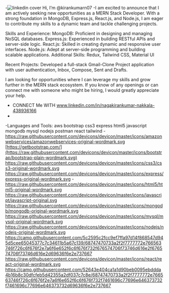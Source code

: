 
-![linkedin cover](https://github.com/user-attachments/assets/c57168c7-527f-43d2-9d5c-c23cb3e674eb)
 Hi, I’m @kirankumarn07
-I am excited to announce that I am actively seeking new opportunities as a MERN Stack Developer. With a strong foundation in MongoDB, Express.js, React.js, and Node.js, I am eager to contribute my skills to a dynamic team and tackle challenging projects.

Skills and Experience:
MongoDB: Proficient in designing and managing NoSQL databases.
Express.js: Experienced in building RESTful APIs and server-side logic.
React.js: Skilled in creating dynamic and responsive user interfaces.
Node.js: Adept at server-side programming and building scalable applications.
Additional Skills: Redux, Tailwind CSS, Material UI


Recent Projects:
 Developed a full-stack Gmail-Clone Project application with user authentication, Inbox, Compose, Sent and Drafts.

 
I am looking for opportunities where I can leverage my skills and grow further in the MERN stack ecosystem. If you know of any openings or can connect me with someone who might be hiring, I would greatly appreciate your help.

- CONNECT Me WITH www.linkedin.com/in/nagakirankumar-nakkala-438936166
-
-Languages and Tools:
aws bootstrap css3 express html5 javascript mongodb mysql nodejs postman react tailwind
-https://raw.githubusercontent.com/devicons/devicon/master/icons/amazonwebservices/amazonwebservices-original-wordmark.svg
[https://getbootstrap.com/](https://raw.githubusercontent.com/devicons/devicon/master/icons/bootstrap/bootstrap-plain-wordmark.svg)
https://raw.githubusercontent.com/devicons/devicon/master/icons/css3/css3-original-wordmark.svg
https://raw.githubusercontent.com/devicons/devicon/master/icons/express/express-original-wordmark.svg
-https://raw.githubusercontent.com/devicons/devicon/master/icons/html5/html5-original-wordmark.svg
https://raw.githubusercontent.com/devicons/devicon/master/icons/javascript/javascript-original.svg
https://raw.githubusercontent.com/devicons/devicon/master/icons/mongodb/mongodb-original-wordmark.svg
https://raw.githubusercontent.com/devicons/devicon/master/icons/mysql/mysql-original-wordmark.svg
https://raw.githubusercontent.com/devicons/devicon/master/icons/nodejs/nodejs-original-wordmark.svg
https://camo.githubusercontent.com/5c2595c2fcc9ef7ffa97d14f868547d945d5cee65045377c7c34611b5a67c139/68747470733a2f2f7777772e766563746f726c6f676f2e7a6f6e652f6c6f676f732f676574706f73746d616e2f676574706f73746d616e2d69636f6e2e737667
https://raw.githubusercontent.com/devicons/devicon/master/icons/react/react-original-wordmark.svg
https://camo.githubusercontent.com/52643e404ca1a1d90beb0095ebddda4b16b8c30dfcfeb5d42355a2df037c7c8e/68747470733a2f2f7777772e766563746f726c6f676f2e7a6f6e652f6c6f676f732f7461696c77696e646373732f7461696c77696e646373732d69636f6e2e737667
<!---
kirankumarn07/kirankumarn07 is a ✨ special ✨ repository because its `README.md` (this file) appears on your GitHub profile.
You can click the Preview link to take a look at your changes.
--->
